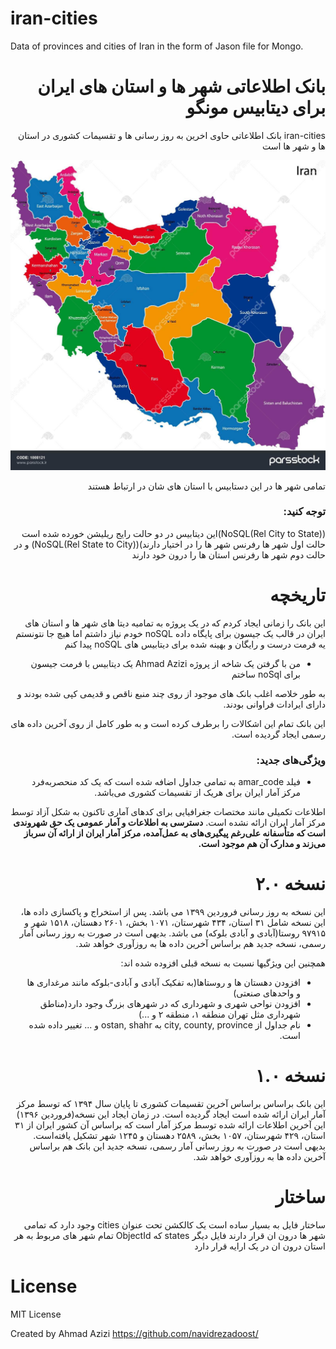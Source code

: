 # iran-cities
Data of provinces and cities of Iran in the form of Jason file for Mongo.

<div dir="rtl">
  
# بانک اطلاعاتی شهر ها و استان های ایران برای دیتابیس مونگو

iran-cities بانک اطلاعاتی حاوی اخرین به روز رسانی ها و تقسیمات کشوری در استان ها و شهر ها است

![Divisions of Iran](/images/1008121-نقشه-جمهوری-اسلامی-ایران-با-استان-های-رنگی-در-رنگ-های-روشن.jpg)
    
تمامی شهر ها در این دستابیس با استان های شان در ارتباط هستند

### توجه کنید:
 (NoSQL(Rel City to State))این دیتابیس در دو حالت رایج ریلیشن  خورده شده است حالت اول شهر ها رفرنس شهر ها را در اختیار دارند)(NoSQL(Rel State to City)) و در حالت دوم شهر ها رفرنس استان ها را درون خود دارند
    
    
# تاریخچه
این بانک را زمانی ایجاد کردم که در یک پروژه به تمامیه دیتا های شهر ها و استان های ایران در قالب یک جیسون برای پایگاه داده noSQL 
خودم نیاز داشتم اما هیچ جا نتونستم یه فرمت درست و رایگان و بهینه شده برای دیتابیس های noSQL پیدا کنم
    
    
- من با گرفتن یک شاخه از پروژه Ahmad Azizi یک دیتابیس با فرمت جیسون برای  noSql ساختم

به طور خلاصه اغلب بانک های موجود از روی چند منبع ناقص و قدیمی کپی شده بودند و دارای ایرادات فراوانی بودند.

این بانک تمام این اشکالات را برطرف کرده است و به طور کامل از روی آخرین داده های رسمی ایجاد گردیده است.



### ویژگی‌های جدید:
* فیلد amar_code به تمامی جداول اضافه شده است که یک کد منحصربه‌فرد مرکز آمار ایران برای هریک از تقسیمات کشوری می‌باشد.

اطلاعات تکمیلی مانند مختصات جغرافیایی برای کدهای آماری تاکنون به شکل آزاد توسط مرکز آمار ایران ارائه نشده است. 
**دسترسی به اطلاعات و آمار عمومی یک حق شهروندی است که متأسفانه علی‌رغم پیگیری‌های به عمل‌آمده، مرکز آمار ایران از ارائه آن سرباز می‌زند و مدارک آن هم موجود است.**

# نسخه ۲.۰
این نسخه به روز رسانی فروردین ۱۳۹۹ می باشد. پس از استخراج و پاکسازی داده ها، این نسخه شامل ۳۱ استان، ۴۳۴ شهرستان، ۱۰۷۱ بخش، ۲۶۰۱ دهستان، ۱۵۱۸ شهر و ۹۷۹۱۵ روستا(آبادی و آبادی بلوکه) می باشد. بدیهی است در صورت به روز رسانی آمار رسمی، نسخه جدید هم براساس آخرین داده ها به روزآوری خواهد شد.

همچنین این ویژگیها نسبت به نسخه قبلی افزوده شده اند:
- افزودن دهستان ها و روستاها(به تفکیک آبادی و آبادی-بلوکه مانند مرغداری ها و واحدهای صنعتی)
- افزودن نواحی شهری و شهرداری که در شهرهای بزرگ وجود دارد(مناطق شهرداری مثل تهران منطقه ۱، منطقه ۲ و ...)
- نام جداول از city, county, province به ostan, shahr و ... تغییر داده شده است.
    
# نسخه ۱.۰
این بانک براساس براساس آخرین تقسیمات کشوری تا پایان سال ۱۳۹۴ که توسط مرکز آمار ایران ارائه شده است ایجاد گردیده است. در زمان ایجاد این نسخه(فروردین ۱۳۹۶) این آخرین اطلاعات ارائه شده توسط مرکز آمار است که براساس آن  کشور ایران از ۳۱ استان، ۴۲۹ شهرستان، ۱۰۵۷ بخش، ۲۵۸۹ دهستان و ۱۲۴۵ شهر تشکیل یافته‌است. 
بدیهی است در صورت به روز رسانی آمار رسمی، نسخه جدید این بانک هم براساس آخرین داده ها به روزآوری خواهد شد.


# ساختار
ساختار فایل به بسیار ساده است یک کالکشن تحت عنوان cities وجود دارد که تمامی شهر ها درون ان قرار دارند
فایل دیگر states که ObjectId تمام شهر های مربوط به هر استان درون ان در یک ارایه قرار دارد



</div>

# License
MIT License

Created by Ahmad Azizi https://github.com/navidrezadoost/